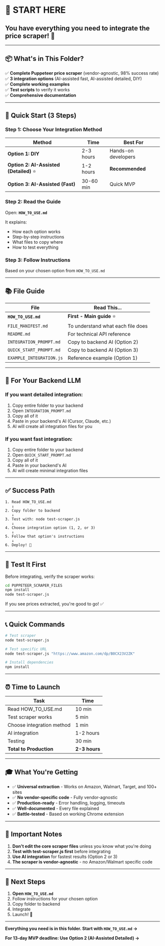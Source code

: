 # 🎯 START HERE

## You have everything you need to integrate the price scraper! 🎉

---

## 📦 What's in This Folder?

✅ **Complete Puppeteer price scraper** (vendor-agnostic, 98% success rate)  
✅ **3 integration options** (AI-assisted fast, AI-assisted detailed, DIY)  
✅ **Complete working examples**  
✅ **Test scripts** to verify it works  
✅ **Comprehensive documentation**

---

## 🚀 Quick Start (3 Steps)

### **Step 1: Choose Your Integration Method**

| Method | Time | Best For |
|--------|------|----------|
| **Option 1: DIY** | 2-3 hours | Hands-on developers |
| **Option 2: AI-Assisted (Detailed)** ⭐ | 1-2 hours | **Recommended** |
| **Option 3: AI-Assisted (Fast)** | 30-60 min | Quick MVP |

### **Step 2: Read the Guide**

Open: **`HOW_TO_USE.md`**

It explains:
- How each option works
- Step-by-step instructions
- What files to copy where
- How to test everything

### **Step 3: Follow Instructions**

Based on your chosen option from `HOW_TO_USE.md`

---

## 📚 File Guide

| File | Read This... |
|------|-------------|
| **`HOW_TO_USE.md`** | **First - Main guide** ⭐ |
| `FILE_MANIFEST.md` | To understand what each file does |
| `README.md` | For technical API reference |
| `INTEGRATION_PROMPT.md` | Copy to backend AI (Option 2) |
| `QUICK_START_PROMPT.md` | Copy to backend AI (Option 3) |
| `EXAMPLE_INTEGRATION.js` | Reference example (Option 1) |

---

## 🎯 For Your Backend LLM

### **If you want detailed integration:**
1. Copy entire folder to your backend
2. Open `INTEGRATION_PROMPT.md`
3. Copy all of it
4. Paste in your backend's AI (Cursor, Claude, etc.)
5. AI will create all integration files for you

### **If you want fast integration:**
1. Copy entire folder to your backend
2. Open `QUICK_START_PROMPT.md`
3. Copy all of it
4. Paste in your backend's AI
5. AI will create minimal integration files

---

## ✅ Success Path

```
1. Read HOW_TO_USE.md
   ↓
2. Copy folder to backend
   ↓
3. Test with: node test-scraper.js
   ↓
4. Choose integration option (1, 2, or 3)
   ↓
5. Follow that option's instructions
   ↓
6. Deploy! 🚀
```

---

## 🧪 Test It First

Before integrating, verify the scraper works:

```bash
cd PUPPETEER_SCRAPER_FILES
npm install
node test-scraper.js
```

If you see prices extracted, you're good to go! ✅

---

## 📞 Quick Commands

```bash
# Test scraper
node test-scraper.js

# Test specific URL
node test-scraper.js "https://www.amazon.com/dp/B0CX23V2ZK"

# Install dependencies
npm install
```

---

## ⏰ Time to Launch

| Task | Time |
|------|------|
| Read HOW_TO_USE.md | 10 min |
| Test scraper works | 5 min |
| Choose integration method | 1 min |
| AI integration | 1-2 hours |
| Testing | 30 min |
| **Total to Production** | **2-3 hours** |

---

## 🎓 What You're Getting

- ✅ **Universal extraction** - Works on Amazon, Walmart, Target, and 100+ sites
- ✅ **No vendor-specific code** - Fully vendor-agnostic
- ✅ **Production-ready** - Error handling, logging, timeouts
- ✅ **Well-documented** - Every file explained
- ✅ **Battle-tested** - Based on working Chrome extension

---

## 🚨 Important Notes

1. **Don't edit the core scraper files** unless you know what you're doing
2. **Test with test-scraper.js first** before integrating
3. **Use AI integration** for fastest results (Option 2 or 3)
4. **The scraper is vendor-agnostic** - no Amazon/Walmart specific code

---

## 📖 Next Steps

1. **Open `HOW_TO_USE.md`**
2. Follow instructions for your chosen option
3. Copy folder to backend
4. Integrate
5. Launch! 🚀

---

**Everything you need is in this folder. Start with `HOW_TO_USE.md` →**

**For 13-day MVP deadline: Use Option 2 (AI-Assisted Detailed) →**

